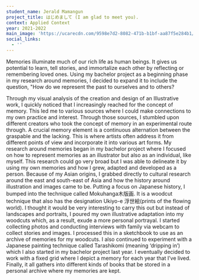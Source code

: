 ```yaml
---
student_name: Jerald Mamangun
project_title: はじめまして (I am glad to meet you).
context: Applied Context
year: 2021-2022
main_image: 'https://ucarecdn.com/9598e7d2-8082-471b-b1bf-aa87f5e284b1/'
social_links:
  - ''
---
```

Memories illuminate much of our rich life as human beings. It gives us potential to learn, tell stories, and immortalize each other by reflecting or remembering loved ones. Using my bachelor project as a beginning phase in my research around memories, I decided to expand it to include the question, "How do we represent the past to ourselves and to others?

Through my visual analysis of the creation and design of an Illustrative work, I quickly noticed that I increasingly reached for the concept of memory. This led me to various sources where I could make connections to my own practice and interest. Through those sources, I stumbled upon different creators who took the concept of memory in an experimental route through. A crucial memory element is a continuous alternation between the graspable and the lacking. This is where artists often address it from different points of view and incorporate it into various art forms. My research around memories began in my bachelor project where I focused on how to represent memories as an illustrator but also as an individual, like myself. This research could go very broad but I was able to delineate it by using my own memories and how I grew, adapted and developed as a person. Because of my Asian origins, I grabbed directly to cultural research around the east and south-east of Asia and how the history around illustration and images came to be. Putting a focus on Japanese history, I bumped into the technique called Mokuhanga木版画. It is a woodcut technique that also has the designation Ukiyo-e 浮世絵(prints of the flowing world).  I thought it would be very interesting to carry this out but instead of landscapes and portraits, I poured my own illustrative adaptation into my woodcuts which, as a result, exude a more personal portrayal. I started collecting photos and conducting interviews with family via webcam to collect stories and images. I processed this in a sketchbook to use as an archive of memories for my woodcuts. I also continued to experiment with a Japanese painting technique called Tarashikomi (meaning ‘dripping in’) which I also started in my bachelor project last year. I eventually decided to work with a fixed grid where I depict a memory for each year that I’ve lived. Finally, it all gathers into different kinds of books that be stored in a personal archive where my memories are kept.